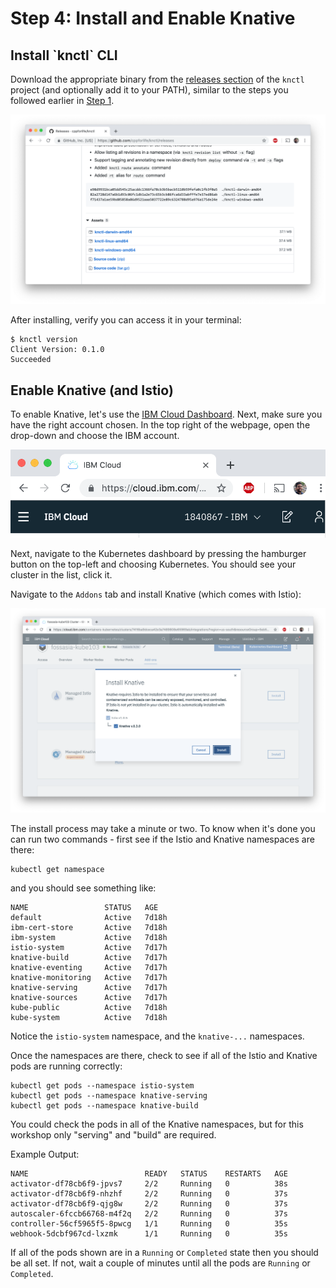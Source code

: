 # Step 4: Install and Enable Knative

## Install \`knctl\` CLI

Download the appropriate binary from the [releases section](https://github.com/cppforlife/knctl/releases) of the `knctl` project \(and optionally add it to your PATH\), similar to the steps you followed earlier in [Step 1](lab0.md).

![](.gitbook/assets/screen-shot-2019-03-14-at-2.02.09-pm.png)

After installing, verify you can access it in your terminal:

```text
$ knctl version
Client Version: 0.1.0
Succeeded
```

## Enable Knative \(and Istio\)

To enable Knative, let's use the [IBM Cloud Dashboard](https://cloud.ibm.com/). Next, make sure you have the right account chosen. In the top right of the webpage, open the drop-down and choose the IBM account.

![](.gitbook/assets/screen-shot-2019-03-14-at-1.40.35-pm.png)

Next, navigate to the Kubernetes dashboard by pressing the hamburger button on the top-left and choosing Kubernetes. You should see your cluster in the list, click it.

Navigate to the `Addons` tab and install Knative \(which comes with Istio\):

![](.gitbook/assets/screen-shot-2019-03-14-at-1.42.13-pm.png)

The install process may take a minute or two. To know when it's done you can run two commands - first see if the Istio and Knative namespaces are there:

```text
kubectl get namespace
```

and you should see something like:

```text
NAME                 STATUS   AGE
default              Active   7d18h
ibm-cert-store       Active   7d18h
ibm-system           Active   7d18h
istio-system         Active   7d17h
knative-build        Active   7d17h
knative-eventing     Active   7d17h
knative-monitoring   Active   7d17h
knative-serving      Active   7d17h
knative-sources      Active   7d17h
kube-public          Active   7d18h
kube-system          Active   7d18h
```

Notice the `istio-system` namespace, and the `knative-...` namespaces.

Once the namespaces are there, check to see if all of the Istio and Knative pods are running correctly:

```text
kubectl get pods --namespace istio-system
kubectl get pods --namespace knative-serving
kubectl get pods --namespace knative-build
```

You could check the pods in all of the Knative namespaces, but for this workshop only "serving" and "build" are required.

Example Output:

```text
NAME                          READY   STATUS    RESTARTS   AGE
activator-df78cb6f9-jpvs7     2/2     Running   0          38s
activator-df78cb6f9-nhzhf     2/2     Running   0          37s
activator-df78cb6f9-qjg8w     2/2     Running   0          37s
autoscaler-6fccb66768-m4f2q   2/2     Running   0          37s
controller-56cf5965f5-8pwcg   1/1     Running   0          35s
webhook-5dcbf967cd-lxzmk      1/1     Running   0          35s
```

If all of the pods shown are in a `Running` or `Completed` state then you should be all set. If not, wait a couple of minutes until all the pods are `Running` or `Completed`.

